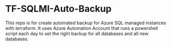 # TF-SQLMI-Auto-Backup
This repo is for create automated backup for Azure SQL managed instances with terraform.
It uses Azure Automation Account that runs a powershell script each day to set the right backup for all databases and all new databases.

